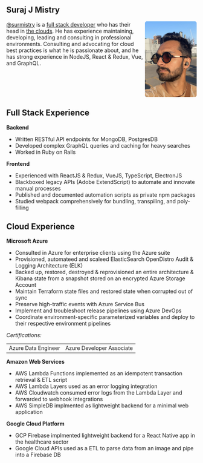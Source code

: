 ## Suraj J Mistry

<div style="display: flex">
   <span><a target="_blank" href="https://www.linkedin.com/in/surmistry/">@surmistry</a> is a <a href="https://surmistry.github.io/#full-stack-experience">full stack developer</a> who has their head in <a href="https://surmistry.github.io/#cloud-experience">the clouds</a>. He has experience maintaining, developing, leading and consulting in professional environments. Consulting and advocating for cloud best practices is what he is passionate about, and he has strong experience in NodeJS, React & Redux, Vue, and GraphQL.</span>
   <img src="./docs/assets/suraj-walk.jpg" alt="suraj-mistry-profile" height="200" style="margin-left: 5px; border-radius: 5px"/>
</div> 

## Full Stack Experience

**Backend**

- Written RESTful API endpoints for MongoDB, PostgresDB
- Developed complex GraphQL queries and caching for heavy searches
- Worked in Ruby on Rails

**Frontend**

- Experienced with ReactJS & Redux, VueJS, TypeScript, ElectronJS
- Blackboxed legacy APIs (Adobe ExtendScript) to automate and innovate manual processes
- Published and documented automation scripts as private npm packages
- Studied webpack comprehensively for bundling, transpiling, and poly-filling   

## Cloud Experience

**Microsoft Azure**

- Consulted in Azure for enterprise clients using the Azure suite
- Provisioned, automateed and scaleed ElasticSearch OpenDistro Audit & Logging Architecture (ELK)
- Backed up, restored, destroyed & reprovisioned an entire architecture & Kibana state from a snapshot stored on an encrypted Azure Storage Account
- Maintain Terraform state files and restored state when  corrupted out of sync
- Preserve high-traffic events with Azure Service Bus
- Implement and troubleshoot release pipelines using Azure DevOps
- Coordinate environment-specific parameterized variables and deploy to their respective environment pipelines

*Certifications:*
<table border="0">
 <tr>
    <td>
Azure Data Engineer
<div data-iframe-width="150" data-iframe-height="270" data-share-badge-id="8c7a82dc-076c-4ee7-9bbf-8899ff7e8e22" data-share-badge-host="https://www.credly.com"></div><script type="text/javascript" async src="//cdn.credly.com/assets/utilities/embed.js"></script>
</td>
    <td>Azure Developer Associate
<div data-iframe-width="150" data-iframe-height="270" data-share-badge-id="282d223a-5388-44fd-a6bd-5f2ff64d2047" data-share-badge-host="https://www.credly.com"></div><script type="text/javascript" async src="//cdn.credly.com/assets/utilities/embed.js"></script></td>
 </tr>
 </table>

**Amazon Web Services**

- AWS Lambda Functions implemented as an idempotent transaction retrieval & ETL script
- AWS Lambda Layers used as an error logging integration
- AWS Cloudwatch consumed error logs from the Lambda Layer and forwarded to webhook integrations
- AWS SimpleDB implmented as lightweight backend for a minimal web application

**Google Cloud Platform**
- GCP Firebase implmented lightweight backend for a React Native app in the healthcare sector
- Google Cloud APIs used as a ETL to parse data from an image and pipe into a Firebase DB
